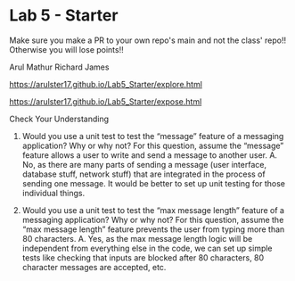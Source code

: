 # Lab 5 - Starter
Make sure you make a PR to your own repo's main and not the class' repo!! Otherwise you will lose points!!

Arul Mathur
Richard James

https://arulster17.github.io/Lab5_Starter/explore.html

https://arulster17.github.io/Lab5_Starter/expose.html

Check Your Understanding
1. Would you use a unit test to test the “message” feature of a messaging application? Why or why not? For this question, assume the “message” feature allows a user to write and send a message to another user.
A. No, as there are many parts of sending a message (user interface, database stuff, network stuff) that are integrated in the process of sending one message. It would be better to set up unit testing for those individual things.

2. Would you use a unit test to test the “max message length” feature of a messaging application? Why or why not? For this question, assume the “max message length” feature prevents the user from typing more than 80 characters.
A. Yes, as the max message length logic will be independent from everything else in the code, we can set up simple tests like checking that inputs are blocked after 80 characters, 80 character messages are accepted, etc.
